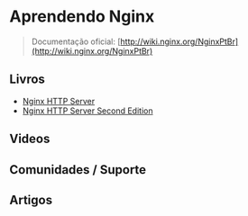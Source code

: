 # Aprendendo Nginx

> Documentação oficial: [http://wiki.nginx.org/NginxPtBr](http://wiki.nginx.org/NginxPtBr)

## Livros
* [Nginx HTTP Server](https://www.packtpub.com/nginx-http-server-for-web-applications/book)
* [Nginx HTTP Server Second Edition](http://www.packtpub.com/nginx-http-server-second-edition/book)

## Videos

## Comunidades / Suporte

## Artigos